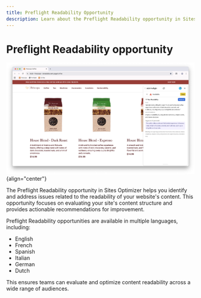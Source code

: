 ```yaml
---
title: Preflight Readability Opportunity
description: Learn about the Preflight Readability opportunity in Sites Optimizer.
---
```


# Preflight Readability opportunity

![Preflight Readability opportunity](./assets/readability/hero.png){align="center"}

The Preflight Readability opportunity in Sites Optimizer helps you identify and address issues related to the readability of your website's content. This opportunity focuses on evaluating your site's content structure and provides actionable recommendations for improvement.

Preflight Readability opportunities are available in multiple languages, including:

* English
* French
* Spanish
* Italian
* German
* Dutch

This ensures teams can evaluate and optimize content readability across a wide range of audiences.
